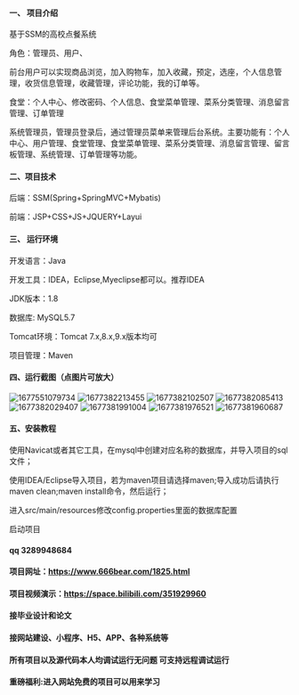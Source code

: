 
#### 一、 项目介绍

基于SSM的高校点餐系统

角色：管理员、用户、

前台用户可以实现商品浏览，加入购物车，加入收藏，预定，选座，个人信息管理，收货信息管理，收藏管理，评论功能，我的订单等。

食堂：个人中心、修改密码、个人信息、食堂菜单管理、菜系分类管理、消息留言管理、订单管理

系统管理员，管理员登录后，通过管理员菜单来管理后台系统。主要功能有：个人中心、用户管理、食堂管理、食堂菜单管理、菜系分类管理、消息留言管理、留言板管理、系统管理、订单管理等功能。

#### 二、项目技术
后端：SSM(Spring+SpringMVC+Mybatis)

前端：JSP+CSS+JS+JQUERY+Layui
#### 三、 运行环境
开发语言：Java

开发工具：IDEA，Eclipse,Myeclipse都可以。推荐IDEA

JDK版本：1.8

数据库: MySQL5.7

Tomcat环境：Tomcat 7.x,8.x,9.x版本均可

项目管理：Maven

#### 四、运行截图（点图片可放大）

![1677551079734](https://github.com/666bears/orders/assets/143094776/2a07d06e-a8be-47ae-be6a-5020a97c1b8a)
![1677382213455](https://github.com/666bears/orders/assets/143094776/1d7f14e1-8fc2-4aca-a319-cec1f330f9d5)
![1677382102507](https://github.com/666bears/orders/assets/143094776/385509e7-7caa-4a46-90a9-da2ddcb7efac)
![1677382085413](https://github.com/666bears/orders/assets/143094776/6846f41e-f1b4-42e1-a1b1-03dfc1c39cc8)
![1677382029407](https://github.com/666bears/orders/assets/143094776/112e9f4d-aea3-4a2b-8813-8b09713ac37b)
![1677381991004](https://github.com/666bears/orders/assets/143094776/0226d9c9-fc44-47b8-8507-f2505323b32e)
![1677381976521](https://github.com/666bears/orders/assets/143094776/1c2af5c5-9b39-48e0-9dfb-b88204e38f5c)
![1677381960687](https://github.com/666bears/orders/assets/143094776/5ea9e7d3-9000-4a7e-b306-28bea5297c36)



#### 五、安装教程
使用Navicat或者其它工具，在mysql中创建对应名称的数据库，并导入项目的sql文件；

使用IDEA/Eclipse导入项目，若为maven项目请选择maven;导入成功后请执行maven clean;maven install命令，然后运行；

进入src/main/resources修改config.properties里面的数据库配置

启动项目



#### qq 3289948684
#### 项目网址：https://www.666bear.com/1825.html
#### 项目视频演示：https://space.bilibili.com/351929960
#### 接毕业设计和论文
#### 接网站建设、小程序、H5、APP、各种系统等
#### 所有项目以及源代码本人均调试运行无问题 可支持远程调试运行

#### 重磅福利:进入网站免费的项目可以用来学习
